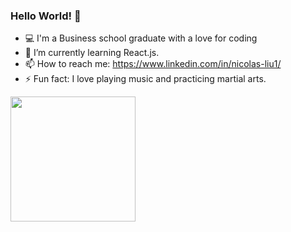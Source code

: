 ### Hello World! 👋
- 💻 I'm a Business school graduate with a love for coding
- 🌱 I’m currently learning React.js.
- 📫 How to reach me: https://www.linkedin.com/in/nicolas-liu1/
- ⚡ Fun fact: I love playing music and practicing martial arts.
<img src= "https://miro.medium.com/max/1400/1*9m-WDdL_ji01bGbjEnutEw.gif" width="200"/>
